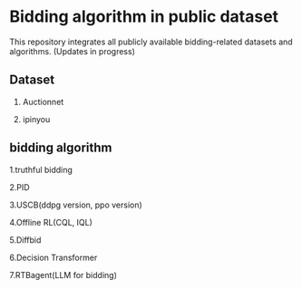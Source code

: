 # Bidding algorithm in public dataset
This repository integrates all publicly available bidding-related datasets and algorithms. (Updates in progress)

## Dataset
1. Auctionnet
   
2. ipinyou
   
## bidding algorithm
1.truthful bidding

2.PID

3.USCB(ddpg version, ppo version)

4.Offline RL(CQL, IQL) 

5.Diffbid

6.Decision Transformer

7.RTBagent(LLM for bidding)
